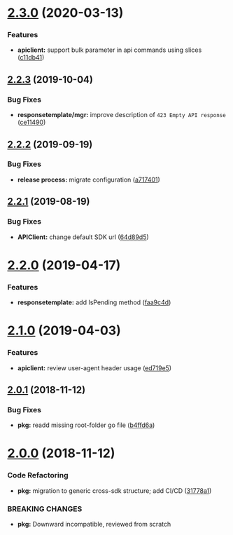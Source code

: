 # [2.3.0](https://github.com/hexonet/go-sdk/compare/v2.2.3...v2.3.0) (2020-03-13)


### Features

* **apiclient:** support bulk parameter in api commands using slices ([c11db41](https://github.com/hexonet/go-sdk/commit/c11db411d22860929a12a4639f0b6422a95e1351))

## [2.2.3](https://github.com/hexonet/go-sdk/compare/v2.2.2...v2.2.3) (2019-10-04)


### Bug Fixes

* **responsetemplate/mgr:** improve description of `423 Empty API response` ([ce11490](https://github.com/hexonet/go-sdk/commit/ce11490))

## [2.2.2](https://github.com/hexonet/go-sdk/compare/v2.2.1...v2.2.2) (2019-09-19)


### Bug Fixes

* **release process:** migrate configuration ([a717401](https://github.com/hexonet/go-sdk/commit/a717401))

## [2.2.1](https://github.com/hexonet/go-sdk/compare/v2.2.0...v2.2.1) (2019-08-19)


### Bug Fixes

* **APIClient:** change default SDK url ([64d89d5](https://github.com/hexonet/go-sdk/commit/64d89d5))

# [2.2.0](https://github.com/hexonet/go-sdk/compare/v2.1.0...v2.2.0) (2019-04-17)


### Features

* **responsetemplate:** add IsPending method ([faa9c4d](https://github.com/hexonet/go-sdk/commit/faa9c4d))

# [2.1.0](https://github.com/hexonet/go-sdk/compare/v2.0.1...v2.1.0) (2019-04-03)


### Features

* **apiclient:** review user-agent header usage ([ed719e5](https://github.com/hexonet/go-sdk/commit/ed719e5))

## [2.0.1](https://github.com/hexonet/go-sdk/compare/v2.0.0...v2.0.1) (2018-11-12)


### Bug Fixes

* **pkg:** readd missing root-folder go file ([b4ffd6a](https://github.com/hexonet/go-sdk/commit/b4ffd6a))

# [2.0.0](https://github.com/hexonet/go-sdk/compare/v1.2.1...v2.0.0) (2018-11-12)


### Code Refactoring

* **pkg:** migration to generic cross-sdk structure; add CI/CD ([31778a1](https://github.com/hexonet/go-sdk/commit/31778a1))


### BREAKING CHANGES

* **pkg:** Downward incompatible, reviewed from scratch
